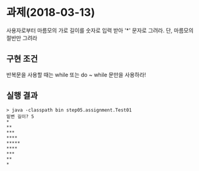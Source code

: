 # 과제(2018-03-13)
사용자로부터 마름모의 가로 길이를 숫자로 입력 받아 '*' 문자로 그려라.
단, 마름모의 절반만 그려라

## 구현 조건
반복문을 사용할 때는 while 또는 do ~ while 문만을 사용하라!

## 실행 결과
```
> java -classpath bin step05.assignment.Test01
밑변 길이? 5
*
**
***
****
*****
****
***
**
*
``` 